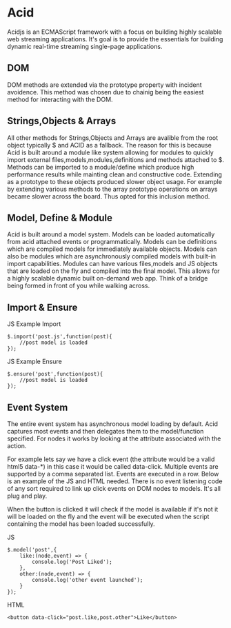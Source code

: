 Acid 
=======
Acidjs is an ECMAScript framework with a focus on building highly scalable web streaming applications. It's goal is to provide the essentials for building dynamic real-time streaming single-page applications.


DOM
-----------------------
DOM methods are extended via the prototype property with incident avoidence. This method was chosen due to chainig being the easiest method for interacting with the DOM.

Strings,Objects & Arrays
-----------------------
All other methods for Strings,Objects and Arrays are avalible from the root object typically $ and ACID as a fallback. The reason for this is because Acid is built around a module like system allowing for modules to quickly import external files,models,modules,definitions and methods attached to $. Methods can be imported to a module/define which produce high performance results while mainting clean and constructive code. Extending as a prototype to these objects produced slower object usage. For example by extending various methods to the array prototype operations on arrays became slower across the board. Thus opted for this inclusion method.

Model, Define & Module
-----------------------

Acid is built around a model system. Models can be loaded automatically from acid attached events or programmatically. Models can be definitions which are compiled models for immediately available objects. Models can also be modules which are asynchronously compiled models with built-in import capabilities. Modules can have various files,models and JS objects that are loaded on the fly and compiled into the final model. This allows for a highly scalable dynamic built on-demand web app. Think of a bridge being formed in front of you while walking across. 

Import & Ensure
-----------------------
JS Example Import

    $.import('post.js',function(post){
		//post model is loaded
	});
	
JS Example Ensure

    $.ensure('post',function(post){
		//post model is loaded
	});

Event System
------------

The entire event system has asynchronous model loading by default. Acid captures most events and then delegates them to the model/function specified. For nodes it works by looking at the attribute associated with the action. 

For example lets say we have a click event (the attribute would be a valid html5 data-*) in this case it would be called data-click. Multiple events are supported by a comma separated list. Events are executed in a row. Below is an example of the JS and HTML needed. There is no event listening code of any sort required to link up click events on DOM nodes to models. It's all plug and play. 

When the button is clicked it will check if the model is available if it's not it will be loaded on the fly and the event will be executed when the script containing the model has been loaded successfully.

JS

    $.model('post',{
    	like:(node,event) => {
    		console.log('Post Liked');
    	},
    	other:(node,event) => {
    		console.log('other event launched');
    	}
    });

HTML

    <button data-click="post.like,post.other">Like</button>
